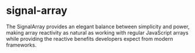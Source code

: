 # signal-array
The SignalArray provides an elegant balance between simplicity and power, making array reactivity as natural as working with regular JavaScript arrays while providing the reactive benefits developers expect from modern frameworks.
